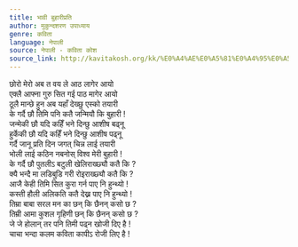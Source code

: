 ```yaml
---
title: भावी बुहारीप्रति
author: मुकुन्दशरण उपाध्याय
genre: कविता
language: नेपाली
source: नेपाली - कविता कोश
source_link: http://kavitakosh.org/kk/%E0%A4%AE%E0%A5%81%E0%A4%95%E0%A5%81%E0%A4%A8%E0%A5%8D%E0%A4%A6%E0%A4%B6%E0%A4%B0%E0%A4%A3_%E0%A4%89%E0%A4%AA%E0%A4%BE%E0%A4%A7%E0%A5%8D%E0%A4%AF%E0%A4%BE%E0%A4%AF
---
```


छोरो मेरो अब त वय ले आठ लागेर आयो  
एक्लै आफ्ना गुरु सित गई पाठ मागेर आयो  
ठूलै मान्छे हुन अब यहाँ देख्छु एस्को तयारी  
के गर्दै छौ तिमि पनि कतै जन्मियौ कि बुहारी !  
जन्मेकी छौ यदि कहिँ भने दिन्छु आशीष बढ्नू  
हुर्केकी छौ यदि कहिँ भने दिन्छु आशीष पढ्नू  
गर्दै जानू प्रति दिन जगत् चिन्न लाई तयारी  
भोली लाई कठिन नबनोस् विश्व मेरी बुहारी !  
के गर्दै छौ पुतलीऽ बटुली खेलिराख्छ्यौ कतै कि ?  
क्यै भन्दै मा लडिबुडि गरी रोइराख्छ्यौ कतै कि ?  
आजै केही तिमि सित कुरा गर्न पाए नि हुन्थ्यो !  
कस्ती हौली अलिकति कतै देख्न पाए नि हुन्थ्यो !  
तिम्रा बाबा सरल मन का छन् कि छैनन् कसो छ ?  
तिम्री आमा कुशल गृहिणी छन् कि छैनन् कसो छ ?  
जे जे होलान् तर पनि तिमी पढ्न खोजी दिए है !  
चाचा भन्दा कलम कविता कापीऽ रोजी लिए है !
